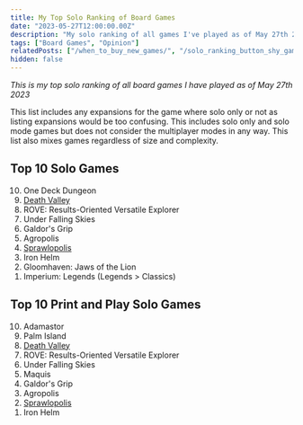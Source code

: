```yaml
---
title: My Top Solo Ranking of Board Games
date: "2023-05-27T12:00:00.00Z"
description: "My solo ranking of all games I've played as of May 27th 2023"
tags: ["Board Games", "Opinion"]
relatedPosts: ["/when_to_buy_new_games/", "/solo_ranking_button_shy_games/"]
hidden: false
---
```


_This is my top solo ranking of all board games I have played as of May 27th 2023_

This list includes any expansions for the game where solo only or not as listing expansions would be too confusing. This includes solo only and solo mode games but does not consider the multiplayer modes in any way. This list also mixes games regardless of size and complexity.

## Top 10 Solo Games

<ol reversed>
  <li>One Deck Dungeon</li>
  <li><a href="https://danielhearn.co.uk/blog/death_valley">Death Valley</a></li>
  <li>ROVE: Results-Oriented Versatile Explorer</li>
  <li>Under Falling Skies</li>
  <li>Galdor's Grip</li>
  <li>Agropolis</li>
  <li><a href="https://danielhearn.co.uk/blog/sprawlopolis">Sprawlopolis</a></li>
  <li>Iron Helm</li>
  <li>Gloomhaven: Jaws of the Lion</li>
  <li>Imperium: Legends (Legends > Classics)</li>
</ol>

## Top 10 Print and Play Solo Games

<ol reversed>
  <li>Adamastor</li>
  <li>Palm Island</a></li>
  <li><a href="https://danielhearn.co.uk/blog/death_valley">Death Valley</a></li>
  <li>ROVE: Results-Oriented Versatile Explorer</li>
  <li>Under Falling Skies</li>
  <li>Maquis</li>
  <li>Galdor's Grip</li>
  <li>Agropolis</li>
  <li><a href="https://danielhearn.co.uk/blog/sprawlopolis">Sprawlopolis</a></li>
  <li>Iron Helm</li>
</ol>
